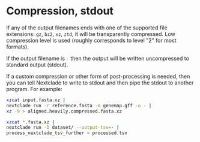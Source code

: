 # Compression, stdout

If any of the output filenames ends with one of the supported file extensions: `gz`, `bz2`, `xz`, `ztd`, it will be transparently compressed. Low compression level is used (roughly corresponds to level "2" for most formats).

If the output filename is `-` then the output will be written uncompressed to standard output (stdout).

If a custom compression or other form of post-processing is needed, then you can tell Nextclade to write to stdout and then pipe the stdout to another program. For example:

```bash
xzcat input.fasta.xz |
nextclade run -r reference.fasta -m genemap.gff -o - |
xz -9 > aligned.heavily.compressed.fasta.xz
```

```bash
xzcat *.fasta.xz |
nextclade run -D dataset/ --output-tsv=- |
process_nextclade_tsv_further > processed.tsv
```
